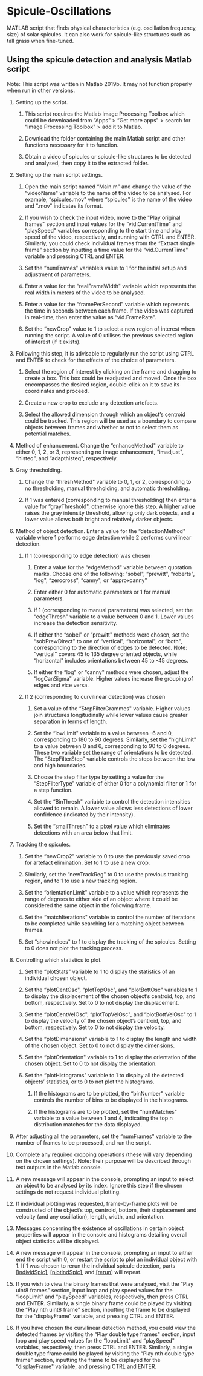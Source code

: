 # Spicule-Oscillations
MATLAB script that finds physical characteristics (e.g. oscillation frequency, size) of solar spicules. It can also work for spicule-like structures such as tall grass when fine-tuned. 



## Using the spicule detection and analysis Matlab script

  
Note: This script was written in Matlab 2019b. It may not function properly when run in other versions.

1.  Setting up the script.

    1.  This script requires the Matlab Image Processing Toolbox which could be downloaded from “Apps" \> “Get more apps" \> search for “Image Processing Toolbox" \> add it to Matlab.

    2.  Download the folder containing the main Matlab script and other functions necessary for it to function.

    3.  Obtain a video of spicules or spicule-like structures to be detected and analysed, then copy it to the extracted folder.

2.  Setting up the main script settings.

    1.  Open the main script named “Main.m" and change the value of the “videoName" variable to the name of the video to be analysed. For example, “spicules.mov" where “spicules" is the name of the video and “.mov" indicates its format.

    2.  If you wish to check the input video, move to the "Play original frames" section and input values for the “vid.CurrentTime" and “playSpeed" variables corresponding to the start time and play speed of the video, respectively, and running with CTRL and ENTER. Similarly, you could check individual frames from the “Extract single frame" section by inputting a time value for the “vid.CurrentTime" variable and pressing CTRL and ENTER.

    3.  Set the “numFrames" variable’s value to 1 for the initial setup and adjustment of parameters.

    4.  Enter a value for the “realFrameWidth" variable which represents the real width in meters of the video to be analysed.

    5.  Enter a value for the “framePerSecond" variable which represents the time in seconds between each frame. If the video was captured in real-time, then enter the value as “vid.FrameRate".

    6.  Set the “newCrop" value to 1 to select a new region of interest when running the script. A value of 0 utilises the previous selected region of interest (if it exists).

3.  Following this step, it is advisable to regularly run the script using CTRL and ENTER to check for the effects of the choice of parameters.

    1.  Select the region of interest by clicking on the frame and dragging to create a box. This box could be readjusted and moved. Once the box encompasses the desired region, double-click on it to save its coordinates and proceed.

    2.  Create a new crop to exclude any detection artefacts.

    3.  Select the allowed dimension through which an object’s centroid could be tracked. This region will be used as a boundary to compare objects between frames and whether or not to select them as potential matches.

4.  Method of enhancement. Change the “enhanceMethod" variable to either 0, 1, 2, or 3, representing no image enhancement, “imadjust", “histeq", and “adapthisteq", respectively.

5.  Gray thresholding.

    1.  Change the “threshMethod" variable to 0, 1, or 2, corresponding to no thresholding, manual thresholding, and automatic thresholding.

    2.  If 1 was entered (corresponding to manual thresholding) then enter a value for “grayThreshold", otherwise ignore this step. A higher value raises the gray intensity threshold, allowing only dark objects, and a lower value allows both bright and relatively darker objects.

6.  Method of object detection. Enter a value for the “detectionMethod" variable where 1 performs edge detection while 2 performs curvilinear detection.

    1.  If 1 (corresponding to edge detection) was chosen

        1.  Enter a value for the “edgeMethod" variable between quotation marks. Choose one of the following: “sobel", “prewitt", “roberts", “log", “zerocross", “canny", or “approxcanny"

        2.  Enter either 0 for automatic parameters or 1 for manual parameters.

        3.  if 1 (corresponding to manual parameters) was selected, set the “edgeThresh" variable to a value between 0 and 1. Lower values increase the detection sensitivity.

        4.  If either the “sobel" or “prewitt" methods were chosen, set the “sobPrewDirect" to one of “vertical", “horizontal", or “both", corresponding to the direction of edges to be detected. Note: “vertical" covers 45 to 135 degree oriented objects, while “horizontal" includes orientations between 45 to -45 degrees.

        5.  If either the “log" or “canny" methods were chosen, adjust the “logCanSigma" variable. Higher values increase the grouping of edges and vice versa.

    2.  If 2 (corresponding to curvilinear detection) was chosen

        1.  Set a value of the “StepFilterGrammes" variable. Higher values join structures longitudinally while lower values cause greater separation in terms of length.

        2.  Set the “lowLimit" variable to a value between -6 and 0, corresponding to 180 to 90 degrees. Similarly, set the “highLimit" to a value between 0 and 6, corresponding to 90 to 0 degrees. These two variable set the range of orientations to be detected. The “StepFilterStep" variable controls the steps between the low and high boundaries.

        3.  Choose the step filter type by setting a value for the “StepFilterType" variable of either 0 for a polynomial filter or 1 for a step function.

        4.  Set the “BinThresh" variable to control the detection intensities allowed to remain. A lower value allows less detections of lower confidence (indicated by their intensity).

        5.  Set the “smallThresh" to a pixel value which eliminates detections with an area below that limit.

7.  Tracking the spicules.

    1.  Set the “newCrop2" variable to 0 to use the previously saved crop for artefact elimination. Set to 1 to use a new crop.

    2.  Similarly, set the “newTrackReg" to 0 to use the previous tracking region, and to 1 to use a new tracking region.

    3.  Set the “orientationLimit" variable to a value which represents the range of degrees to either side of an object where it could be considered the same object in the following frame.

    4.  Set the “matchIterations" variable to control the number of iterations to be completed while searching for a matching object between frames.

    5.  Set “showIndices" to 1 to display the tracking of the spicules. Setting to 0 does not plot the tracking process.

8.  Controlling which statistics to plot.

    1.  Set the “plotStats" variable to 1 to display the statistics of an individual chosen object.

    2.  Set the “plotCentOsc", “plotTopOsc", and “plotBottOsc" variables to 1 to display the displacement of the chosen object’s centroid, top, and bottom, respectively. Set to 0 to not display the displacement.

    3.  Set the “plotCentVelOsc", “plotTopVelOsc", and “plotBottVelOsc" to 1 to display the velocity of the chosen object’s centroid, top, and bottom, respectively. Set to 0 to not display the velocity.

    4.  Set the “plotDimensions" variable to 1 to display the length and width of the chosen object. Set to 0 to not display the dimensions.

    5.  Set the “plotOrientation" variable to 1 to display the orientation of the chosen object. Set to 0 to not display the orientation.

    6.  Set the “plotHistograms" variable to 1 to display all the detected objects’ statistics, or to 0 to not plot the histograms.

        1.  If the histograms are to be plotted, the “binNumber" variable controls the number of bins to be displayed in the histograms.

        2.  If the histograms are to be plotted, set the “numMatches" variable to a value between 1 and 4, indicating the top n distribution matches for the data displayed.

9.  After adjusting all the parameters, set the “numFrames" variable to the number of frames to be processed, and run the script.

10. Complete any required cropping operations (these will vary depending on the chosen settings). Note: their purpose will be described through text outputs in the Matlab console.

11. A new message will appear in the console, prompting an input to select an object to be analysed by its index. Ignore this step if the chosen settings do not request individual plotting. <span id="individSpic" label="individSpic"></span>

12. If individual plotting was requested, frame-by-frame plots will be constructed of the object’s top, centroid, bottom, their displacement and velocity (and any oscillation), length, width, and orientation. <span id="plotIndSpic" label="plotIndSpic"></span>

13. Messages concerning the existence of oscillations in certain object properties will appear in the console and histograms detailing overall object statistics will be displayed. <span id="rerun" label="rerun"></span>

14. A new message will appear in the console, prompting an input to either end the script with 0, or restart the script to plot an individual object with 1. If 1 was chosen to rerun the individual spicule detection, parts <a href="#individSpic" data-reference-type="ref" data-reference="individSpic">[individSpic]</a>, <a href="#plotIndSpic" data-reference-type="ref" data-reference="plotIndSpic">[plotIndSpic]</a>, and <a href="#rerun" data-reference-type="ref" data-reference="rerun">[rerun]</a> will repeat.

15. If you wish to view the binary frames that were analysed, visit the “Play uint8 frames" section, input loop and play speed values for the “loopLimit" and “playSpeed" variables, respectively, then press CTRL and ENTER. Similarly, a single binary frame could be played by visiting the “Play nth uint8 frame" section, inputting the frame to be displayed for the “displayFrame" variable, and pressing CTRL and ENTER.

16. If you have chosen the curvilinear detection method, you could view the detected frames by visiting the “Play double type frames" section, input loop and play speed values for the “loopLimit" and “playSpeed" variables, respectively, then press CTRL and ENTER. Similarly, a single double type frame could be played by visiting the “Play nth double type frame" section, inputting the frame to be displayed for the “displayFrame" variable, and pressing CTRL and ENTER.
